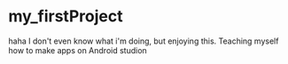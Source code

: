 # my_firstProject
haha I don't even know what i'm doing, but enjoying this. Teaching myself how to make apps on Android studion
